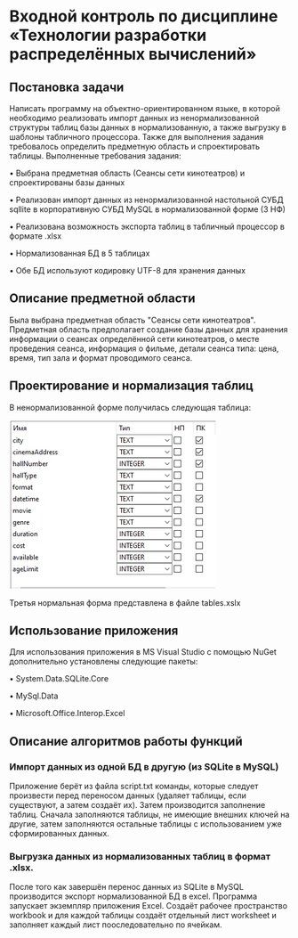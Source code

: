 # Входной контроль по дисциплине «Технологии разработки распределённых вычислений»

## Постановка задачи
Написать программу на объектно-ориентированном языке, в которой необходимо реализовать импорт данных из ненормализованной структуры таблиц базы данных  в нормализованную, а также выгрузку в шаблоны табличного процессора.
Также для выполнения задания требовалось определить предметную область и спроектировать таблицы.
Выполненные требования задания:

•	Выбрана предметная область (Сеансы сети кинотеатров) и спроектированы базы данных

•	Реализован импорт данных из ненормализованной настольной СУБД sqllite в корпоративную СУБД MySQL в нормализованной форме (3 НФ)

•	Реализована возможность экспорта таблиц в табличный процессор в формате .xlsx

•	Нормализованная БД в 5 таблицах

•	Обе БД используют кодировку UTF-8 для хранения данных

## Описание предметной области
Была выбрана предметная область "Сеансы сети кинотеатров". Предметная область предполагает создание базы данных для хранения информации о сеансах определённой сети кинотеатров, о месте проведения сеанса, информация о фильме, детали сеанса типа: цена, время, тип зала и формат проводимого сеанса.

## Проектирование и нормализация таблиц
В ненормализованной форме получилась следующая таблица:

![UNF](imgs/db_UNF.jpg?raw=true)

Третья нормальная форма представлена в файле tables.xslx

## Использование приложения
Для использования приложения в MS Visual Studio с помощью NuGet дополнительно установлены следующие пакеты:

•	System.Data.SQLite.Core

•	MySql.Data

•	Microsoft.Office.Interop.Excel

## Описание алгоритмов работы функций
### Импорт данных из одной БД в другую (из SQLite в MySQL)
Приложение берёт из файла script.txt команды, которые следует произвести перед переносом данных (удаляет таблицы, если существуют, а затем создаёт их).
Затем производится заполнение таблиц. Сначала заполняются таблицы, не имеющие внешних ключей на другие, затем заполняются остальные таблицы с использованием уже сформированных данных.

### Выгрузка данных из нормализованных таблиц в формат .xlsx.
После того как завершён перенос данных из SQLite в MySQL производится экспорт нормализованной БД в excel.
Программа запускает экземпляр приложения Excel. Создаёт рабочее пространство workbook и для каждой таблицы создаёт отдельный лист worksheet и заполняет каждый лист пооследовательно по ячейкам.

